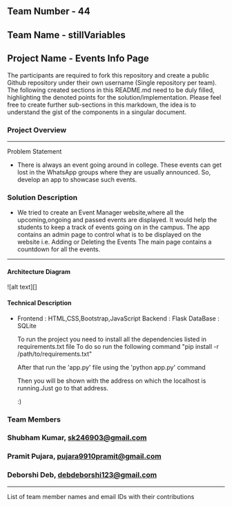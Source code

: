 ## Team Number - 44
## Team Name - stillVariables
## Project Name - Events Info Page
The participants are required to fork this repository and create a public Github repository under their own username (Single repository per team). The following created sections in this README.md need to be duly filled, highlighting the denoted points for the solution/implementation. Please feel free to create further sub-sections in this markdown, the idea is to understand the gist of the components in a singular document.

### Project Overview
----------------------------------

Problem Statement
* There is always an event going around in college. These events can get lost in the WhatsApp groups where   they are usually announced. So, develop an app to showcase such events.

### Solution Description
* We tried to create an Event Manager website,where all the upcoming,ongoing and passed events are displayed.
  It would help the students to keep a track of events going on in the campus.
  The app contains an admin page to control what is to be displayed on the website i.e. Adding or Deleting the Events
  The main page contains a countdown for all the events.


----------------------------------

#### Architecture Diagram

![alt text][]

#### Technical Description

* Frontend : HTML,CSS,Bootstrap,JavaScript
  Backend : Flask
  DataBase : SQLite

  To run the project you need to install all the dependencies listed in requirements.txt file 
  To do so run the following command "pip install -r /path/to/requirements.txt"

  After that run the 'app.py' file using the 'python app.py' command

  Then you will be shown with the address on which the localhost is running.Just go to that address.

  :)

### Team Members
### Shubham Kumar, sk246903@gmail.com
### Pramit Pujara, pujara9910pramit@gmail.com
### Deborshi Deb, debdeborshi123@gmail.com
----------------------------------

List of team member names and email IDs with their contributions
